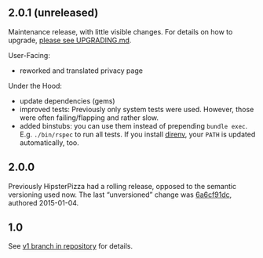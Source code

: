 ## 2.0.1 (unreleased)

Maintenance release, with little visible changes. For details on how to upgrade, [please see UPGRADING.md](UPGRADING.md).

User-Facing:

  - reworked and translated privacy page

Under the Hood:

  - update dependencies (gems)
  - improved tests: Previously only system tests were used. However, those were often failing/flapping and rather slow.
  - added binstubs: you can use them instead of prepending `bundle exec`. E.g. `./bin/rspec` to run all tests. If you install [direnv](https://github.com/zimbatm/direnv), your `PATH` is updated automatically, too.

## 2.0.0

Previously HipsterPizza had a rolling release, opposed to the semantic versioning used now. The last “unversioned” change was [6a6cf91dc](https://github.com/breunigs/hipsterpizza/commit/6a6cf91dc1529d8ce319383bc5a9967d6ddae61d), authored 2015-01-04.

## 1.0

See [v1 branch in repository](https://github.com/breunigs/hipsterpizza/tree/v1) for details.
